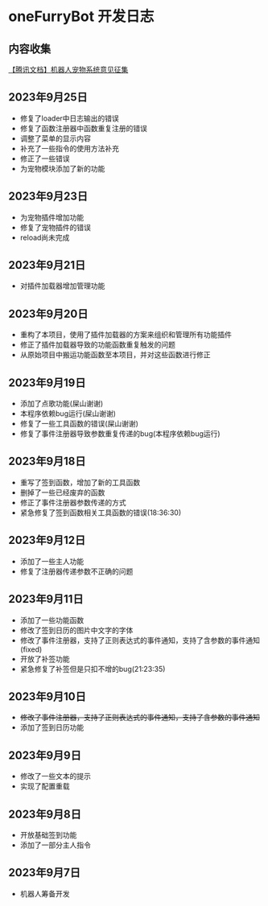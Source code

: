 # oneFurryBot 开发日志

## 内容收集
[【腾讯文档】机器人宠物系统意见征集](https://docs.qq.com/form/page/DZERzUGhjbVVKcUxs)

## 2023年9月25日
- 修复了loader中日志输出的错误
- 修复了函数注册器中函数重复注册的错误
- 调整了菜单的显示内容
- 补充了一些指令的使用方法补充
- 修正了一些错误
- 为宠物模块添加了新的功能

## 2023年9月23日
- 为宠物插件增加功能
- 修复了宠物插件的错误
- reload尚未完成

## 2023年9月21日
- 对插件加载器增加管理功能

## 2023年9月20日
- 重构了本项目，使用了插件加载器的方案来组织和管理所有功能插件
- 修正了插件加载器导致的功能函数重复触发的问题
- 从原始项目中搬运功能函数至本项目，并对这些函数进行修正

## 2023年9月19日
- 添加了点歌功能(屎山谢谢)
- 本程序依赖bug运行(屎山谢谢)
- 修复了一些工具函数的错误(屎山谢谢)
- 修复了事件注册器导致参数重复传递的bug(本程序依赖bug运行)

## 2023年9月18日
- 重写了签到函数，增加了新的工具函数
- 删掉了一些已经废弃的函数
- 修正了事件注册器参数传递的方式
- 紧急修复了签到函数相关工具函数的错误(18:36:30)

## 2023年9月12日
- 添加了一些主人功能
- 修复了注册器传递参数不正确的问题

## 2023年9月11日
- 添加了一些功能函数
- 修改了签到日历的图片中文字的字体
- 修改了事件注册器，支持了正则表达式的事件通知，支持了含参数的事件通知(fixed)
- 开放了补签功能
- 紧急修复了补签但是只扣不增的bug(21:23:35)

## 2023年9月10日
- ~~修改了事件注册器，支持了正则表达式的事件通知，支持了含参数的事件通知~~
- 添加了签到日历功能

## 2023年9月9日
- 修改了一些文本的提示
- 实现了配置重载

## 2023年9月8日
- 开放基础签到功能
- 添加了一部分主人指令

## 2023年9月7日
- 机器人筹备开发